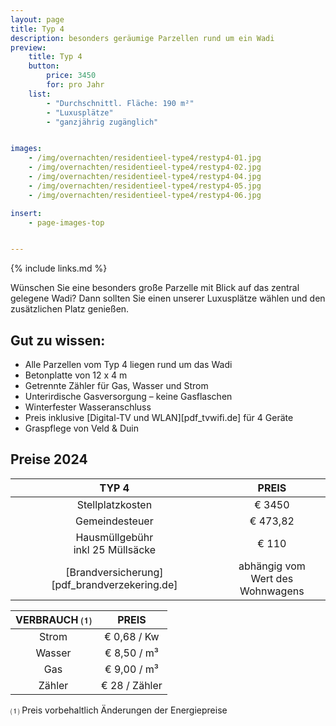 ```yaml
---
layout: page
title: Typ 4
description: besonders geräumige Parzellen rund um ein Wadi
preview:
    title: Typ 4
    button:
        price: 3450
        for: pro Jahr
    list:
        - "Durchschnittl. Fläche: 190 m²"
        - "Luxusplätze"
        - "ganzjährig zugänglich"


images:
    - /img/overnachten/residentieel-type4/restyp4-01.jpg
    - /img/overnachten/residentieel-type4/restyp4-02.jpg
    - /img/overnachten/residentieel-type4/restyp4-04.jpg
    - /img/overnachten/residentieel-type4/restyp4-05.jpg
    - /img/overnachten/residentieel-type4/restyp4-06.jpg

insert:
    - page-images-top


---
```


{% include links.md %}

Wünschen Sie eine besonders große Parzelle mit Blick auf das zentral gelegene Wadi? Dann sollten Sie einen unserer Luxusplätze wählen und den zusätzlichen Platz genießen.

## Gut zu wissen:

- Alle Parzellen vom Typ 4 liegen rund um das Wadi
- Betonplatte von 12 x 4 m
- Getrennte Zähler für Gas, Wasser und Strom
- Unterirdische Gasversorgung – keine Gasflaschen
- Winterfester Wasseranschluss
- Preis inklusive [Digital-TV und WLAN][pdf_tvwifi.de] für 4 Geräte
- Graspflege von Veld & Duin


## Preise 2024

TYP 4                                          |PREIS                               |
:---------------------------------------------:|:----------------------------------:|
Stellplatzkosten                               | € 3450
Gemeindesteuer                                 | € 473,82
Hausmüllgebühr<br>inkl 25 Müllsäcke<br>        | € 110
 [Brandversicherung][pdf_brandverzekering.de]  | abhängig vom <br>Wert des Wohnwagens

VERBRAUCH ⑴           |PREIS          |
:--------------------:|:-------------:|
Strom                 | € 0,68 / Kw        
Wasser                | € 8,50 / m³
Gas                   | € 9,00 / m³
Zähler                | € 28 / Zähler

⑴ Preis vorbehaltlich Änderungen der Energiepreise
